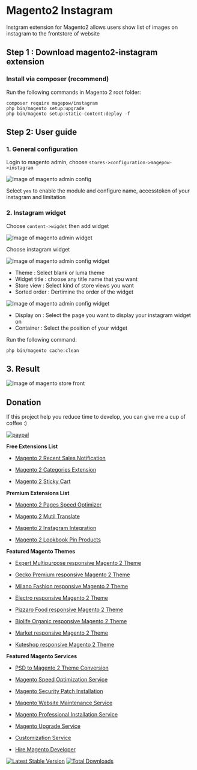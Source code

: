 # Magento2 Instagram
Instgram extension for Magento2 allows users show list of images on instagram to the frontstore of website

## Step 1 : Download magento2-instagram extension

 ### Install via composer (recommend)
Run the following commands in Magento 2 root folder:
```
composer require magepow/instagram
php bin/magento setup:upgrade
php bin/magento setup:static-content:deploy -f
```

## Step 2: User guide

  ### 1. General configuration

  Login to magento admin, choose `stores->configuration->magepow->instagram`
  
  ![Image of magento admin config](https://github.com/magepow/magento2-instagram/blob/master/media/config.PNG)

  Select `yes` to enable the module and configure name, accesstoken of your instagram and limitation
  
  ### 2. Instagram widget
  
   Choose `content->wigdet` then add widget
   
   ![Image of magento admin widget](https://github.com/magepow/magento2-instagram/blob/master/media/widget.PNG)
    
    
   Choose instagram widget
    
   ![Image of magento admin config widget ](https://github.com/magepow/magento2-instagram/blob/master/media/storefrontcofigwidget.PNG)
   
   * Theme : Select blank or luma theme
   * Widget title : choose any title name that you want
   * Store view : Select kind of store views you want
   * Sorted order : Dertimine the order of the widget
   
   ![Image of magento admin config widget](https://github.com/magepow/magento2-instagram/blob/master/media/storefrontcofigwidgetlayout.PNG)
   
   * Display on : Select the page you want to display your instagram widget on
   * Container : Select the position of your widget
   
   Run the following command:
   
   ```
   php bin/magento cache:clean
   ```
  ## 3. Result
   
   ![Image of magento store front](https://github.com/magepow/magento2-instagram/blob/master/media/result.PNG)
   
 ## Donation

If this project help you reduce time to develop, you can give me a cup of coffee :) 

[![paypal](https://www.paypalobjects.com/en_US/i/btn/btn_donateCC_LG.gif)](https://www.paypal.com/paypalme/alopay)

      
**Free Extensions List**

* [Magento 2 Recent Sales Notification](https://magepow.com/magento-2-recent-sales-notification.html)

* [Magento 2 Categories Extension](https://magepow.com/magento-categories-extension.html)

* [Magento 2 Sticky Cart](https://magepow.com/magento-sticky-cart.html)

**Premium Extensions List**

* [Magento 2 Pages Speed Optimizer](https://magepow.com/magento2-speed-optimizer.html)

* [Magento 2 Mutil Translate](https://magepow.com/magento-multi-translate.html)

* [Magento 2 Instagram Integration](https://magepow.com/magento-2-instagram.html)

* [Magento 2 Lookbook Pin Products](https://magepow.com/lookbook-pin-products.html)

**Featured Magento Themes**

* [Expert Multipurpose responsive Magento 2 Theme](https://1.envato.market/c/1314680/275988/4415?u=https://themeforest.net/item/expert-premium-responsive-magento-2-and-1-support-rtl-magento-2-/21667789)

* [Gecko Premium responsive Magento 2 Theme](https://1.envato.market/c/1314680/275988/4415?u=https://themeforest.net/item/gecko-responsive-magento-2-theme-rtl-supported/24677410)

* [Milano Fashion responsive Magento 2 Theme](https://1.envato.market/c/1314680/275988/4415?u=https://themeforest.net/item/milano-fashion-responsive-magento-1-2-theme/12141971)

* [Electro responsive Magento 2 Theme](https://1.envato.market/c/1314680/275988/4415?u=https://themeforest.net/item/electro-responsive-magento-1-2-theme/17042067)

* [Pizzaro Food responsive Magento 2 Theme](https://1.envato.market/c/1314680/275988/4415?u=https://themeforest.net/item/pizzaro-food-responsive-magento-1-2-theme/19438157)

* [Biolife Organic responsive Magento 2 Theme](https://1.envato.market/c/1314680/275988/4415?u=https://themeforest.net/item/biolife-organic-food-magento-2-theme-rtl-supported/25712510)

* [Market responsive Magento 2 Theme](https://1.envato.market/c/1314680/275988/4415?u=https://themeforest.net/item/market-responsive-magento-2-theme/22997928)

* [Kuteshop responsive Magento 2 Theme](https://1.envato.market/c/1314680/275988/4415?u=https://themeforest.net/item/kuteshop-multipurpose-responsive-magento-1-2-theme/12985435)

**Featured Magento Services**

* [PSD to Magento 2 Theme Conversion](https://magepow.com/psd-to-magento-theme-conversion.html)

* [Magento Speed Optimization Service](https://magepow.com/magento-speed-optimization-service.html)

* [Magento Security Patch Installation](https://magepow.com/magento-security-patch-installation.html)

* [Magento Website Maintenance Service](https://magepow.com/website-maintenance-service.html)

* [Magento Professional Installation Service](https://magepow.com/professional-installation-service.html)

* [Magento Upgrade Service](https://magepow.com/magento-upgrade-service.html)

* [Customization Service](https://magepow.com/customization-service.html)

* [Hire Magento Developer](https://magepow.com/hire-magento-developer.html)

[![Latest Stable Version](https://poser.pugx.org/magepow/instagram/v/stable)](https://packagist.org/packages/magepow/instagram)
[![Total Downloads](https://poser.pugx.org/magepow/instagram/downloads)](https://packagist.org/packages/magepow/instagram)








